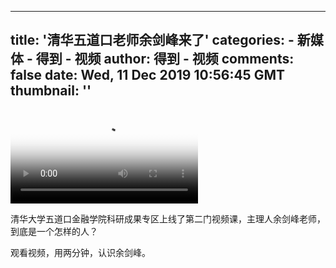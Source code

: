 
---
title: '清华五道口老师余剑峰来了'
categories: 
    - 新媒体
    - 得到 - 视频
author: 得到 - 视频
comments: false
date: Wed, 11 Dec 2019 10:56:45 GMT
thumbnail: ''
---

<div>   
<video controls="controls" src="https://mediacdn.umiwi.com/video/mp4/3305240967905280/22/wNAeLJkRlqwK9WxM.mp4" poster="https://piccdn3.umiwi.com/img/201912/11/201912111855114138401561.jpeg" class="video"></video><div class="editor-show"><p style="text-align:left;">清华大学五道口金融学院科研成果专区上线了第二门视频课，主理人余剑峰老师，到底是一个怎样的人？</p><p style="text-align:left;">观看视频，用两分钟，认识余剑峰。</p><p style="text-align:left;"><br></p></div>  
</div>
            